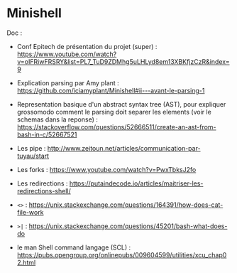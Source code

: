 # Minishell

Doc : 

- Conf Epitech de présentation du projet (super) : https://www.youtube.com/watch?v=oIFRiwFRSRY&list=PL7_TuD9ZDMhg5uLHLyd8em13XBKfjzCzR&index=9

- Explication parsing par Amy plant : https://github.com/iciamyplant/Minishell#ii---avant-le-parsing-1

- Representation basique d'un abstract syntax tree (AST), pour expliquer grossomodo comment le parsing doit separer les elements (voir le schemas dans la reponse) : https://stackoverflow.com/questions/52666511/create-an-ast-from-bash-in-c/52667521

- Les pipe : http://www.zeitoun.net/articles/communication-par-tuyau/start

- Les forks : https://www.youtube.com/watch?v=PwxTbksJ2fo

- Les redirections : https://putaindecode.io/articles/maitriser-les-redirections-shell/

- `<>` : https://unix.stackexchange.com/questions/164391/how-does-cat-file-work

- `>|` : https://unix.stackexchange.com/questions/45201/bash-what-does-do

- le man Shell command langage (SCL) : https://pubs.opengroup.org/onlinepubs/009604599/utilities/xcu_chap02.html





